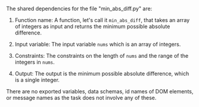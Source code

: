 The shared dependencies for the file "min_abs_diff.py" are:

1. Function name: A function, let's call it `min_abs_diff`, that takes an array of integers as input and returns the minimum possible absolute difference.

2. Input variable: The input variable `nums` which is an array of integers.

3. Constraints: The constraints on the length of `nums` and the range of the integers in `nums`.

4. Output: The output is the minimum possible absolute difference, which is a single integer.

There are no exported variables, data schemas, id names of DOM elements, or message names as the task does not involve any of these.
